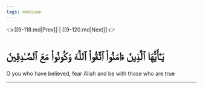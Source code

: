 ```yaml
---
tags: medinan
---
```


👈 [[9-118.md|Prev]] | [[9-120.md|Next]] 👉

# يَـٰٓأَيُّهَا ٱلَّذِينَ ءَامَنُواْ ٱتَّقُواْ ٱللَّهَ وَكُونُواْ مَعَ ٱلصَّـٰدِقِينَ

O you who have believed, fear Allah and be with those who are true

---


